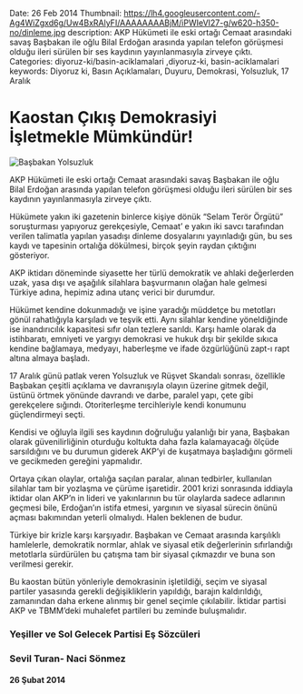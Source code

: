 Date: 26 Feb 2014
Thumbnail: https://lh4.googleusercontent.com/-Ag4WiZgxd6g/Uw4BxRAlyFI/AAAAAAAABjM/iPWIeVI27-g/w620-h350-no/dinleme.jpg
description: 
AKP Hükümeti ile eski ortağı Cemaat arasındaki savaş Başbakan ile oğlu Bilal Erdoğan arasında yapılan telefon görüşmesi olduğu ileri sürülen bir ses kaydının yayınlanmasıyla zirveye çıktı.
Categories: diyoruz-ki/basin-aciklamalari ,diyoruz-ki, basin-aciklamalari
keywords: Diyoruz ki, Basın Açıklamaları, Duyuru, Demokrasi, Yolsuzluk, 17 Aralık

# Kaostan Çıkış Demokrasiyi İşletmekle Mümkündür!

![Başbakan Yolsuzluk](https://lh4.googleusercontent.com/-Ag4WiZgxd6g/Uw4BxRAlyFI/AAAAAAAABjM/iPWIeVI27-g/w620-h350-no/dinleme.jpg)

AKP Hükümeti ile eski ortağı Cemaat arasındaki savaş Başbakan ile oğlu Bilal Erdoğan arasında yapılan telefon görüşmesi olduğu ileri sürülen bir ses kaydının yayınlanmasıyla zirveye çıktı.

Hükümete yakın iki gazetenin binlerce kişiye dönük “Selam Terör Örgütü” soruşturması yapıyoruz gerekçesiyle, Cemaat’ e yakın iki savcı tarafından verilen talimatla yapılan yasadışı dinleme dosyalarını yayınladığı gün, bu ses kaydı ve tapesinin ortalığa dökülmesi, birçok şeyin raydan çıktığını gösteriyor.

AKP iktidarı döneminde siyasette her türlü demokratik ve ahlaki değerlerden uzak,  yasa dışı ve aşağılık silahlara başvurmanın olağan hale gelmesi Türkiye adına, hepimiz adına utanç verici bir durumdur.

Hükümet kendine dokunmadığı ve işine yaradığı müddetçe bu metotları gönül rahatlığıyla karşıladı ve teşvik etti. Aynı silahlar kendine yöneldiğinde ise inandırıcılık kapasitesi sıfır olan tezlere sarıldı. Karşı hamle olarak da istihbaratı, emniyeti ve yargıyı demokrasi ve hukuk dışı bir şekilde sıkıca kendine bağlamaya, medyayı, haberleşme ve ifade özgürlüğünü zapt-ı rapt altına almaya başladı.

17 Aralık günü patlak veren Yolsuzluk ve Rüşvet Skandalı sonrası, özellikle Başbakan çeşitli açıklama ve davranışıyla olayın üzerine gitmek değil, üstünü örtmek yönünde davrandı ve darbe, paralel yapı, çete gibi gerekçelere sığındı. Otoriterleşme tercihleriyle kendi konumunu güçlendirmeyi seçti.

Kendisi ve oğluyla ilgili ses kaydının doğruluğu yalanlığı bir yana, Başbakan olarak güvenilirliğinin oturduğu koltukta daha fazla kalamayacağı ölçüde sarsıldığını ve bu durumun giderek AKP’yi de kuşatmaya başladığını görmeli ve gecikmeden gereğini yapmalıdır.

Ortaya çıkan olaylar, ortalığa saçılan paralar, alınan tedbirler, kullanılan silahlar tam bir yozlaşma ve çürüme işaretidir. 2001 krizi sonrasında iddiayla iktidar olan AKP’n in lideri ve yakınlarının bu tür olaylarda sadece adlarının geçmesi bile, Erdoğan’ın istifa etmesi, yargının ve siyasal sürecin önünü açması bakımından yeterli olmalıydı. Halen beklenen de budur.

Türkiye bir krizle karşı karşıyadır. Başbakan ve Cemaat arasında karşılıklı hamlelerle, demokratik normlar, ahlak ve siyasal etik değerlerinin sıfırlandığı metotlarla sürdürülen bu çatışma tam bir siyasal çıkmazdır ve buna son verilmesi gerekir.

Bu kaostan bütün yönleriyle demokrasinin işletildiği, seçim ve siyasal partiler yasasında gerekli değişikliklerin yapıldığı, barajın kaldırıldığı, zamanından daha erkene alınmış bir genel seçimle çıkılabilir. İktidar partisi AKP ve TBMM’deki muhalefet partileri bu zeminde buluşmalıdır.

 
### Yeşiller ve Sol Gelecek Partisi Eş Sözcüleri
### Sevil Turan- Naci Sönmez


#### 26 Şubat 2014
